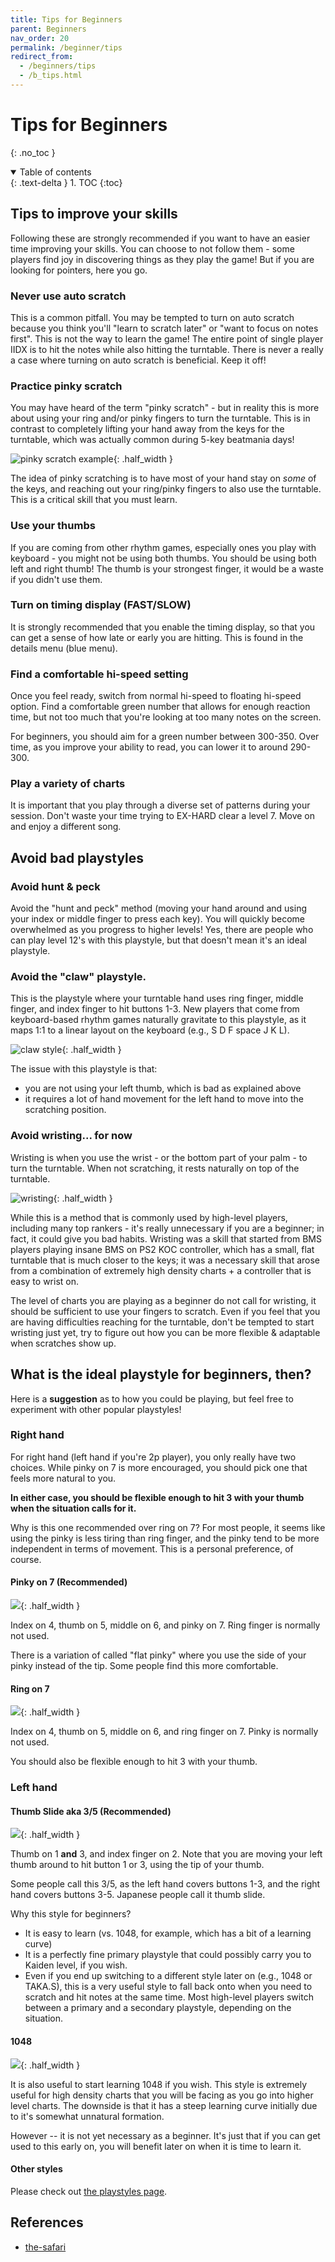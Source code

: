```yaml
---
title: Tips for Beginners
parent: Beginners
nav_order: 20
permalink: /beginner/tips
redirect_from:
  - /beginners/tips
  - /b_tips.html
---
```


# Tips for Beginners
{: .no_toc }

<details open markdown="block">
  <summary>
    Table of contents
  </summary>
  {: .text-delta }
1. TOC
{:toc}
</details>

## Tips to improve your skills

Following these are strongly recommended if you want to have an easier time improving your skills. You can choose to not follow them - some players find joy in discovering things as they play the game! But if you are looking for pointers, here you go.

### Never use auto scratch

This is a common pitfall. You may be tempted to turn on auto scratch because you think you'll "learn to scratch later" or "want to focus on notes first". This is not the way to learn the game! The entire point of single player IIDX is to hit the notes while also hitting the turntable. There is never a really a case where turning on auto scratch is beneficial. Keep it off!

### Practice pinky scratch

You may have heard of the term "pinky scratch" - but in reality this is more about using your ring and/or pinky fingers to turn the turntable. This is in contrast to completely lifting your hand away from the keys for the turntable, which was actually common during 5-key beatmania days!

![pinky scratch example](/assets/img/playstyle/35.png){: .half_width }

The idea of pinky scratching is to have most of your hand stay on *some* of the keys, and reaching out your ring/pinky fingers to also use the turntable. This is a critical skill that you must learn.

### Use your thumbs

If you are coming from other rhythm games, especially ones you play with keyboard - you might not be using both thumbs. You should be using both left and right thumb! The thumb is your strongest finger, it would be a waste if you didn't use them.

### Turn on timing display (FAST/SLOW)

It is strongly recommended that you enable the timing display, so that you can get a sense of how late or early you are hitting. This is found in the details menu (blue menu).

### Find a comfortable hi-speed setting

Once you feel ready, switch from normal hi-speed to floating hi-speed option. Find a comfortable green number that allows for enough reaction time, but not too much that you're looking at too many notes on the screen.

For beginners, you should aim for a green number between 300-350. Over time, as you improve your ability to read, you can lower it to around 290-300.

### Play a variety of charts

It is important that you play through a diverse set of patterns during your session. Don't waste your time trying to EX-HARD clear a level 7. Move on and enjoy a different song.

## Avoid bad playstyles

### Avoid hunt & peck

Avoid the "hunt and peck" method (moving your hand around and using your index or middle finger to press each key). You will quickly become overwhelmed as you progress to higher levels! Yes, there are people who can play level 12's with this playstyle, but that doesn't mean it's an ideal playstyle.

### Avoid the "claw" playstyle.

This is the playstyle where your turntable hand uses ring finger, middle finger, and index finger to hit buttons 1-3. New players that come from keyboard-based rhythm games naturally gravitate to this playstyle, as it maps 1:1 to a linear layout on the keyboard (e.g., S D F space J K L).

![claw style](/assets/img/playstyle/claw.jpg){: .half_width }

The issue with this playstyle is that:
* you are not using your left thumb, which is bad as explained above
* it requires a lot of hand movement for the left hand to move into the scratching position.

### Avoid wristing... for now

Wristing is when you use the wrist - or the bottom part of your palm - to turn the turntable. When not scratching, it rests naturally on top of the turntable.

![wristing](/assets/img/playstyle/wrist.jpg){: .half_width }

While this is a method that is commonly used by high-level players, including many top rankers - it's really unnecessary if you are a beginner; in fact, it could give you bad habits. Wristing was a skill that started from BMS players playing insane BMS on PS2 KOC controller, which has a small, flat turntable that is much closer to the keys; it was a necessary skill that arose from a combination of extremely high density charts + a controller that is easy to wrist on.

The level of charts you are playing as a beginner do not call for wristing, it should be sufficient to use your fingers to scratch. Even if you feel that you are having difficulties reaching for the turntable, don't be tempted to start wristing just yet, try to figure out how you can be more flexible & adaptable when scratches show up.

## What is the ideal playstyle for beginners, then?

Here is a **suggestion** as to how you could be playing, but feel free to experiment with other popular playstyles!

### Right hand

For right hand (left hand if you're 2p player), you only really have two choices. While pinky on 7 is more encouraged, you should pick one that feels more natural to you.

**In either case, you should be flexible enough to hit 3 with your thumb when the situation calls for it.**

Why is this one recommended over ring on 7? For most people, it seems like using the pinky is less tiring than ring finger, and the pinky tend to be more independent in terms of movement. This is a personal preference, of course.

#### Pinky on 7 (Recommended)

![](/assets/img/playstyle/righthand_noring.png){: .half_width }

Index on 4, thumb on 5, middle on 6, and pinky on 7. Ring finger is normally not used.

There is a variation of called "flat pinky" where you use the side of your pinky instead of the tip. Some people find this more comfortable.

#### Ring on 7

![](/assets/img/playstyle/righthand_nopinky.png){: .half_width }

Index on 4, thumb on 5, middle on 6, and ring finger on 7. Pinky is normally not used.

You should also be flexible enough to hit 3 with your thumb.

### Left hand

#### Thumb Slide aka 3/5 (Recommended)

![](/assets/img/playstyle/35.png){: .half_width }

Thumb on 1 **and** 3, and index finger on 2. Note that you are moving your left thumb around to hit button 1 or 3, using the tip of your thumb.

Some people call this 3/5, as the left hand covers buttons 1-3, and the right hand covers buttons 3-5. Japanese people call it thumb slide.

Why this style for beginners?

* It is easy to learn (vs. 1048, for example, which has a bit of a learning curve)
* It is a perfectly fine primary playstyle that could possibly carry you to Kaiden level, if you wish.
* Even if you end up switching to a different style later on (e.g., 1048 or TAKA.S), this is a very useful style to fall back onto when you need to scratch and hit notes at the same time. Most high-level players switch between a primary and a secondary playstyle, depending on the situation.

#### 1048

![](/assets/img/playstyle/1048.png){: .half_width }

It is also useful to start learning 1048 if you wish. This style is extremely useful for high density charts that you will be facing as you go into higher level charts. The downside is that it has a steep learning curve initially due to it's somewhat unnatural formation.

However -- it is not yet necessary as a beginner. It's just that if you can get used to this early on, you will benefit later on when it is time to learn it.

#### Other styles

Please check out [the playstyles page](/compendium/sp_playstyle).

## References

* [the-safari](https://the-safari.com/2913)
